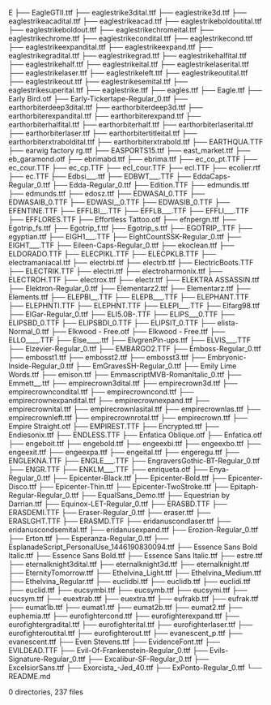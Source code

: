 E
├── EagleGTII.ttf
├── eaglestrike3dital.ttf
├── eaglestrike3d.ttf
├── eaglestrikeacadital.ttf
├── eaglestrikeacad.ttf
├── eaglestrikeboldoutital.ttf
├── eaglestrikeboldout.ttf
├── eaglestrikechromeital.ttf
├── eaglestrikechrome.ttf
├── eaglestrikecondital.ttf
├── eaglestrikecond.ttf
├── eaglestrikeexpandital.ttf
├── eaglestrikeexpand.ttf
├── eaglestrikegradital.ttf
├── eaglestrikegrad.ttf
├── eaglestrikehalfital.ttf
├── eaglestrikehalf.ttf
├── eaglestrikeital.ttf
├── eaglestrikelaserital.ttf
├── eaglestrikelaser.ttf
├── eaglestrikeleft.ttf
├── eaglestrikeoutital.ttf
├── eaglestrikeout.ttf
├── eaglestrikesemital.ttf
├── eaglestrikesuperital.ttf
├── eaglestrike.ttf
├── eagles.ttf
├── Eagle.ttf
├── Early Bird.otf
├── Early-Tickertape-Regular_0.ttf
├── earthorbiterdeep3dital.ttf
├── earthorbiterdeep3d.ttf
├── earthorbiterexpandital.ttf
├── earthorbiterexpand.ttf
├── earthorbiterhalfital.ttf
├── earthorbiterhalf.ttf
├── earthorbiterlaserital.ttf
├── earthorbiterlaser.ttf
├── earthorbitertitleital.ttf
├── earthorbiterxtraboldital.ttf
├── earthorbiterxtrabold.ttf
├── EARTHQUA.TTF
├── earwig factory rg.ttf
├── EASPORTS15.ttf
├── east_market.ttf
├── eb_garamond.otf
├── ebrimabd.ttf
├── ebrima.ttf
├── ec_co_pt.TTF
├── ec_cour.TTF
├── ec_cp.TTF
├── ecl_cour.TTF
├── ecl.TTF
├── ecolier.rtf
├── ec.TTF
├── Edbsi___.ttf
├── EDBWT___.TTF
├── EddaCaps-Regular_0.ttf
├── Edda-Regular_0.ttf
├── Edition.TTF
├── edmundis.ttf
├── edmunds.ttf
├── edosz.ttf
├── EDWASAI_0.TTF
├── EDWASAIB_0.TTF
├── EDWASI__0.TTF
├── EDWASIB_0.TTF
├── EFENTINE.TTF
├── EFFLBI__.TTF
├── EFFLB___.TTF
├── EFFLI___.TTF
├── EFFLORES.TTF
├── Effortless Tattoo.otf
├── efnpergn.ttf
├── Egotrip_fs.ttf
├── Egotrip_f.ttf
├── Egotrip_s.ttf
├── EGOTRIP_.TTF
├── egyptian.ttf
├── EIGH1___.TTF
├── EightCountSSK-Regular_0.ttf
├── EIGHT___.TTF
├── Eileen-Caps-Regular_0.ttf
├── ekoclean.ttf
├── ELDORADO.TTF
├── ELECPIKL.TTF
├── ELECPKLB.TTF
├── electramaniacal.ttf
├── electrbi.ttf
├── electrb.ttf
├── ElectricBoots.TTF
├── ELECTRIK.TTF
├── electri.ttf
├── electroharmonix.ttf
├── ELECTROH.TTF
├── electrox.ttf
├── electr.ttf
├── ELEKTRA ASSASSIN.ttf
├── Elektron-Regular_0.ttf
├── Elementarz2.ttf
├── Elementarz.ttf
├── Elements.ttf
├── ELEPBI__.TTF
├── ELEPB___.TTF
├── ELEPHANT.TTF
├── ELEPHNTI.TTF
├── ELEPHNT.TTF
├── ELEPI___.TTF
├── Elfarg98.ttf
├── ElGar-Regular_0.ttf
├── ELI5.0B-.TTF
├── ELIPS___0.TTF
├── ELIPSBD_0.TTF
├── ELIPSBDI_0.TTF
├── ELIPSIT_0.TTF
├── elista-Normal_0.ttf
├── Elkwood - Free.otf
├── Elkwood - Free.ttf
├── ELLO____.TTF
├── Else____.ttf
├── ElvgrenPin-ups.ttf
├── ELVIS___.TTF
├── Elzevier-Regular_0.ttf
├── EMBARGO2.TTF
├── Emboss-Regular_0.ttf
├── embosst1.ttf
├── embosst2.ttf
├── embosst3.ttf
├── Embryonic-Inside-Regular_0.ttf
├── EmGravesSH-Regular_0.ttf
├── Emily Lime Words.ttf
├── emison.ttf
├── EmmascriptMVB-RomanItalic_0.ttf
├── Emmett__.ttf
├── empirecrown3dital.ttf
├── empirecrown3d.ttf
├── empirecrowncondital.ttf
├── empirecrowncond.ttf
├── empirecrownexpandital.ttf
├── empirecrownexpand.ttf
├── empirecrownital.ttf
├── empirecrownlasital.ttf
├── empirecrownlas.ttf
├── empirecrownleft.ttf
├── empirecrownrotal.ttf
├── empirecrown.ttf
├── Empire Straight.otf
├── EMPIREST.TTF
├── Encrypted.ttf
├── Endiesonix.ttf
├── ENDLESS.TTF
├── Enfatica Oblique.otf
├── Enfatica.otf
├── engeboit.ttf
├── engebold.ttf
├── engeexbi.ttf
├── engeexbo.ttf
├── engeexit.ttf
├── engeexpa.ttf
├── engeital.ttf
├── engeregu.ttf
├── ENGLEKNA.TTF
├── ENGLE___.TTF
├── EngraversGothic-BT-Regular_0.ttf
├── ENGR.TTF
├── ENKLM___.TTF
├── enriqueta.otf
├── Enya-Regular_0.ttf
├── Epicenter-Black.ttf
├── Epicenter-Bold.ttf
├── Epicenter-Disco.ttf
├── Epicenter-Thin.ttf
├── Epicenter-TwoStroke.ttf
├── Epitaph-Regular-Regular_0.ttf
├── EqualSans_Demo.ttf
├── Equestrian by Darrian.ttf
├── Equinox-LET-Regular_0.ttf
├── ERASBD.TTF
├── ERASDEMI.TTF
├── Eraser-Regular_0.ttf
├── eraser.ttf
├── ERASLGHT.TTF
├── ERASMD.TTF
├── eridanuscondlaser.ttf
├── eridanuscondsemital.ttf
├── eridanusexpand.ttf
├── Erozion-Regular_0.ttf
├── Erton.ttf
├── Esperanza-Regular_0.ttf
├── EsplanadeScript_PersonalUse_1446190830094.ttf
├── Essence Sans Bold Italic.ttf
├── Essence Sans Bold.ttf
├── Essence Sans Italic.ttf
├── estre.ttf
├── eternalknight3dital.ttf
├── eternalknight3d.ttf
├── eternalknight.ttf
├── EternityTomorrow.ttf
├── Ethelvina_Light.ttf
├── Ethelvina_Medium.ttf
├── Ethelvina_Regular.ttf
├── euclidbi.ttf
├── euclidb.ttf
├── euclidi.ttf
├── euclid.ttf
├── eucsymbi.ttf
├── eucsymb.ttf
├── eucsymi.ttf
├── eucsym.ttf
├── euextrab.ttf
├── euextra.ttf
├── eufrakb.ttf
├── eufrak.ttf
├── eumat1b.ttf
├── eumat1.ttf
├── eumat2b.ttf
├── eumat2.ttf
├── euphemia.ttf
├── eurofightercond.ttf
├── eurofighterexpand.ttf
├── eurofightergradital.ttf
├── eurofighterital.ttf
├── eurofighterlaser.ttf
├── eurofighteroutital.ttf
├── eurofighterout.ttf
├── evanescent_p.ttf
├── evanescent.ttf
├── Even Stevens.ttf
├── EvidenceFont.ttf
├── EVILDEAD.TTF
├── Evil-Of-Frankenstein-Regular_0.ttf
├── Evils-Signature-Regular_0.ttf
├── Excalibur-SF-Regular_0.ttf
├── ExcelsiorSans.ttf
├── Exorcista_-Jed_40.ttf
├── ExPonto-Regular_0.ttf
└── README.md

0 directories, 237 files
